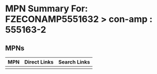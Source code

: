 



# MPN Summary For: FZECONAMP5551632 > con-amp : 555163-2

## MPNs
  

|MPN|Direct Links|Search Links|
| :--- | :--- | :--- |
||||
